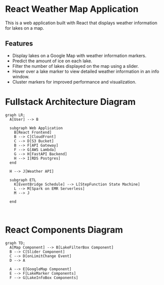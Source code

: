 # React Weather Map Application

This is a web application built with React that displays weather information for lakes on a map.

## Features

- Display lakes on a Google Map with weather information markers.
- Predict the amount of ice on each lake.
- Filter the number of lakes displayed on the map using a slider.
- Hover over a lake marker to view detailed weather information in an info window.
- Cluster markers for improved performance and visualization.

# Fullstack Architecture Diagram
```mermaid
graph LR;
  A[User] --> B

  subgraph Web Application
    B[React Frontend]
    B --> C[CloudFront]
    C --> D[S3 Bucket]
    B --> F[API Gateway]
    F --> G[AWS Lambda]
    G --> H[FastAPI Backend]
    H --> I[RDS Postgres]
  end

  H --> J[Weather API]

  subgraph ETL
    K[EventBridge Schedule] --> L[StepFunction State Machine]
    L --> M[Spark on EMR Serverless]
    M --> J
    
  end



```

# React Components Diagram
```mermaid
graph TD;
  A[Map Component] --> B[LakeFilterBox Component]
  B --> C[Slider Component]
  C --> D[onLimitChange Event]
  D --> A

  A --> E[GoogleMap Component]
  E --> F[LakeMarker Components]
  F --> G[LakeInfoBox Components]
```

